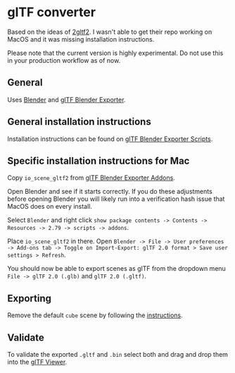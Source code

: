 # glTF converter

Based on the ideas of [2gltf2](https://github.com/ux3d/2gltf2). I wasn't able to get their repo working on MacOS and it was missing installation instructions.

Please note that the current version is highly experimental. Do not use this in your production workflow as of now. 

## General

Uses [Blender](https://www.blender.org/download/) and [glTF Blender Exporter](https://github.com/KhronosGroup/glTF-Blender-Exporter).

## General installation instructions
Installation instructions can be found on [glTF Blender Exporter Scripts](https://github.com/KhronosGroup/glTF-Blender-Exporter/tree/master/scripts).

## Specific installation instructions for Mac
Copy `io_scene_gltf2` from [glTF Blender Exporter Addons](https://github.com/KhronosGroup/glTF-Blender-Exporter/tree/master/scripts/addons).

Open Blender and see if it starts correctly. If you do these adjustments before opening Blender you will likely run into a verification hash issue that MacOS does on every install.

Select `Blender` and right click `show package contents -> Contents -> Resources -> 2.79 -> scripts -> addons`.

Place `io_scene_gltf2` in there. Open `Blender -> File -> User preferences -> Add-ons tab -> Toggle on Import-Export: glTF 2.0 format > Save user settings > Refresh`.

You should now be able to export scenes as glTF from the dropdown menu `File -> glTF 2.0 (.glb)` and `glTF 2.0 (.gltf)`.

## Exporting
Remove the default `cube` scene by following the [instructions](https://blender.stackexchange.com/questions/5574/how-to-remove-the-default-cube).

## Validate
To validate the exported `.gltf` and `.bin` select both and drag and drop them into the [glTF Viewer](https://gltf-viewer.donmccurdy.com/).
